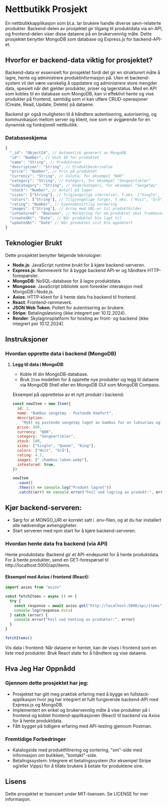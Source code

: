 # Nettbutikk Prosjekt

En nettbutikkapplikasjon som bl.a. lar brukere handle diverse søvn-relaterte produkter. Backend-delen av prosjektet gir tilgang til produktdata via en API, og frontend-delen viser disse dataene på en brukervennlig måte. Dette prosjektet benytter MongoDB som database og Express.js for backend-API-et.

## Hvorfor er backend-data viktig for prosjektet?

Backend-data er essensielt for prosjektet fordi det gir en strukturert måte å lagre, hente og administrere produktinformasjon på. Uten et backend-system vil det være vanskelig å oppdatere og administrere store mengder data, spesielt når det gjelder produkter, priser og lagerstatus. Med en API som kobles til en database som MongoDB, kan vi effektivt hente og vise produkter på frontend, samtidig som vi kan utføre CRUD-operasjoner (Create, Read, Update, Delete) på dataene.

Backend gir også muligheten til å håndtere autentisering, autorisering, og kommunikasjon mellom server og klient, noe som er avgjørende for en dynamisk og funksjonell nettbutikk.

### Databaseskjema

```javascript
{
  "_id": "ObjectId", // Automatisk generert av MongoDB
  "id": "Number", // Unik ID for produktet
  "name": "String", // Produktnavn
  "description": "String", // Produktbeskrivelse
  "price": "Number", // Pris på produktet
  "currency": "String", // Valuta, for eksempel "NOK"
  "category": "String", // Kategori, for eksempel "Sengeartikler"
  "subCategory": "String", // Underkategori, for eksempel "Sengetøy"
  "stock": "Number", // Antall på lager
  "sizes": ["String"], // Tilgjengelige størrelser, f.eks. ["Single", "Queen", "King"]
  "colors": ["String"], // Tilgjengelige farger, f.eks. ["Hvit", "Grå"]
  "rating": "Number", // Gjennomsnittlig vurdering
  "images": ["String"], // Array med URL-er til produktbilder
  "isFeatured": "Boolean", // Markering for om produktet skal fremheves
  "createdAt": "Date", // Når produktet ble lagt til
  "updatedAt": "Date" // Når produktet sist ble oppdatert
}
```

## Teknologier Brukt

Dette prosjektet benytter følgende teknologier:

- **Node.js**: JavaScript runtime brukt for å kjøre backend-serveren.
- **Express.js**: Rammeverk for å bygge backend API-er og håndtere HTTP-forespørsler.
- **MongoDB**: NoSQL-database for å lagre produktdata.
- **Mongoose**: JavaScript bibliotek som forenkler interaksjon med MongoDB i Node.js.
- **Axios**: HTTP-klient for å hente data fra backend til frontend.
- **React**: Frontend-rammeverk.
- **JSON Web Token**: Pollett for autentisering av brukere.
- **Stripe**: Betalingsløsning (ikke integrert per 10.12.2024).
- **Render**: Skylagrinsplatform for hosting av front- og backend (ikke integrert per 10.12.2024).

## Instruksjoner

### Hvordan opprette data i backend (MongoDB)

1. **Legg til data i MongoDB**:

   - Koble til din MongoDB-database.
   - Bruk `Item` modellen for å opprette nye produkter og legg til dataene via MongoDB Shell eller en MongoDB GUI som MongoDB Compass.

   Eksempel på opprettelse av et nytt produkt i backend:

   ```javascript
   const newItem = new Item({
     id: 1,
     name: "Bambus sengetøy - Pustende Komfort",
     description:
       "Mykt og pustende sengetøy laget av bambus for en luksuriøs og temperaturregulerende søvnopplevelse.",
     price: 899,
     currency: "NOK",
     category: "Sengeartikler",
     stock: 100,
     sizes: ["Single", "Queen", "King"],
     colors: ["Hvit", "Grå"],
     rating: 4.7,
     images: ["./bambus-laken.webp"],
     isFeatured: true,
   })

   newItem
     .save()
     .then(() => console.log("Produkt lagret"))
     .catch((err) => console.error("Feil ved lagring av produkt:", err))
   ```

## Kjør backend-serveren:

- Sørg for at MONGO_URI er korrekt satt i .env-filen, og at du har installert alle nødvendige avhengigheter.
- Start serveren med npm start for å kjøre backend-serveren.

### Hvordan hente data fra backend (via API)

Hente produktdata: Backend gir et API-endepunkt for å hente produktdata. For å hente produkter, send en GET-forespørsel til http://localhost:5000/api/items.

#### Eksempel med Axios i frontend (React):

```javascript
import axios from "axios"

const fetchItems = async () => {
  try {
    const response = await axios.get("http://localhost:5000/api/items")
    console.log(response.data)
  } catch (error) {
    console.error("Feil ved henting av produkter:", error)
  }
}

fetchItems()
```

Vis data i frontend: Når dataene er hentet, kan de vises i frontend som en liste med produkter. Bruk React state for å håndtere og vise dataene.

## Hva Jeg Har Oppnådd

### Gjennom dette prosjektet har jeg:

- Prosjektet har gitt meg praktisk erfaring med å bygge en fullstack-applikasjon hvor jeg har integrert et fullt fungerende backend-API med Express.js og MongoDB.
- Implementert en enkel og brukervennlig måte å vise produkter på i frontend og koblet frontend-applikasjonen (React) til backend via Axios for å hente produktdata.
- Fått bygget på tidligere erfaring med API-testing gjennom Postman.

### Fremtidige Forbedringer

- Katalogside med produktfiltrering og sortering, "om"-side med informasjon om butikken, "kontakt"-side.
- Betalingssystem: Integrere et betalingssystem (for eksempel Stripe og/eller Vipps) for å tillate brukere å betale for produktene sine.

## Lisens

Dette prosjektet er lisensiert under MIT-lisensen. Se LICENSE for mer informasjon.
